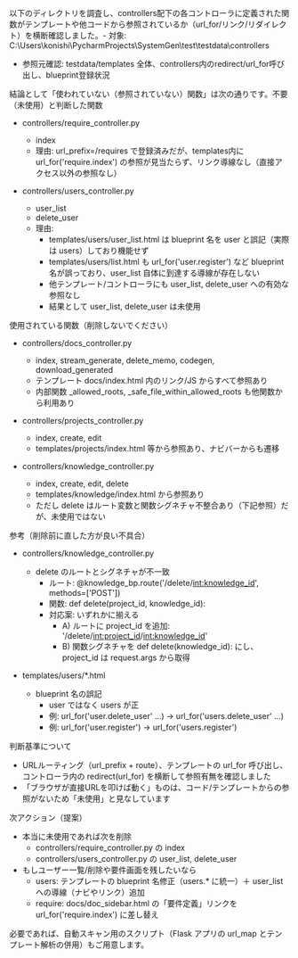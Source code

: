 以下のディレクトリを調査し、controllers配下の各コントローラに定義された関数がテンプレートや他コードから参照されているか（url_for/リンク/リダイレクト）を横断確認しました。- 対象: C:\Users\konishi\PycharmProjects\SystemGen\test\testdata\controllers
- 参照元確認: testdata/templates 全体、controllers内のredirect/url_for呼び出し、blueprint登録状況

結論として「使われていない（参照されていない）関数」は次の通りです。不要（未使用）と判断した関数
- controllers/require_controller.py
  - index
  - 理由: url_prefix=/requires で登録済みだが、templates内に url_for('require.index') の参照が見当たらず、リンク導線なし（直接アクセス以外の参照なし）

- controllers/users_controller.py
  - user_list
  - delete_user
  - 理由:
    - templates/users/user_list.html は blueprint 名を user と誤記（実際は users）しており機能せず
    - templates/users/list.html も url_for('user.register') など blueprint 名が誤っており、user_list 自体に到達する導線が存在しない
    - 他テンプレート/コントローラにも user_list, delete_user への有効な参照なし
    - 結果として user_list, delete_user は未使用

使用されている関数（削除しないでください）
- controllers/docs_controller.py
  - index, stream_generate, delete_memo, codegen, download_generated
  - テンプレート docs/index.html 内のリンク/JS からすべて参照あり
  - 内部関数 _allowed_roots, _safe_file_within_allowed_roots も他関数から利用あり

- controllers/projects_controller.py
  - index, create, edit
  - templates/projects/index.html 等から参照あり、ナビバーからも遷移

- controllers/knowledge_controller.py
  - index, create, edit, delete
  - templates/knowledge/index.html から参照あり
  - ただし delete はルート変数と関数シグネチャ不整合あり（下記参照）だが、未使用ではない

参考（削除前に直した方が良い不具合）
- controllers/knowledge_controller.py
  - delete のルートとシグネチャが不一致
    - ルート: @knowledge_bp.route('/delete/<int:knowledge_id>', methods=['POST'])
    - 関数: def delete(project_id, knowledge_id):
    - 対応案: いずれかに揃える
      - A) ルートに project_id を追加: '/delete/<int:project_id>/<int:knowledge_id>'
      - B) 関数シグネチャを def delete(knowledge_id): にし、project_id は request.args から取得

- templates/users/*.html
  - blueprint 名の誤記
    - user ではなく users が正
    - 例: url_for('user.delete_user' ...) → url_for('users.delete_user' ...)
    - 例: url_for('user.register') → url_for('users.register')

判断基準について
- URLルーティング（url_prefix + route）、テンプレートの url_for 呼び出し、コントローラ内の redirect(url_for) を横断して参照有無を確認しました
- 「ブラウザが直接URLを叩けば動く」ものは、コード/テンプレートからの参照がないため「未使用」と見なしています

次アクション（提案）
- 本当に未使用であれば次を削除
  - controllers/require_controller.py の index
  - controllers/users_controller.py の user_list, delete_user
- もしユーザー一覧/削除や要件画面を残したいなら
  - users: テンプレートの blueprint 名修正（users.* に統一）＋ user_list への導線（ナビやリンク）追加
  - require: docs/doc_sidebar.html の「要件定義」リンクを url_for('require.index') に差し替え

必要であれば、自動スキャン用のスクリプト（Flask アプリの url_map とテンプレート解析の併用）もご用意します。